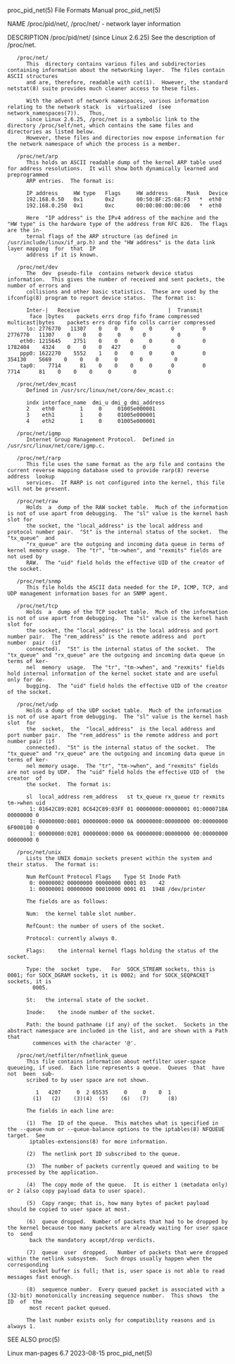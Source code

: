 proc_pid_net(5)							      File Formats Manual						       proc_pid_net(5)

NAME
       /proc/pid/net/, /proc/net/ - network layer information

DESCRIPTION
       /proc/pid/net/ (since Linux 2.6.25)
	      See the description of /proc/net.

       /proc/net/
	      This  directory contains various files and subdirectories containing information about the networking layer.  The files contain ASCII structures
	      and are, therefore, readable with cat(1).	 However, the standard netstat(8) suite provides much cleaner access to these files.

	      With the advent of network namespaces, various information relating to the network stack	is  virtualized	 (see  network_namespaces(7)).	 Thus,
	      since Linux 2.6.25, /proc/net is a symbolic link to the directory /proc/self/net, which contains the same files and directories as listed below.
	      However, these files and directories now expose information for the network namespace of which the process is a member.

       /proc/net/arp
	      This holds an ASCII readable dump of the kernel ARP table used for address resolutions.  It will show both dynamically learned and preprogrammed
	      ARP entries.  The format is:

		  IP address	 HW type   Flags     HW address		 Mask	Device
		  192.168.0.50	 0x1	   0x2	     00:50:BF:25:68:F3	 *	eth0
		  192.168.0.250	 0x1	   0xc	     00:00:00:00:00:00	 *	eth0

	      Here  "IP address" is the IPv4 address of the machine and the "HW type" is the hardware type of the address from RFC 826.	 The flags are the in‐
	      ternal flags of the ARP structure (as defined in /usr/include/linux/if_arp.h) and the "HW address" is the data link layer mapping	 for  that  IP
	      address if it is known.

       /proc/net/dev
	      The  dev	pseudo-file  contains network device status information.  This gives the number of received and sent packets, the number of errors and
	      collisions and other basic statistics.  These are used by the ifconfig(8) program to report device status.  The format is:

	      Inter-|	Receive						       |  Transmit
	       face |bytes    packets errs drop fifo frame compressed multicast|bytes	 packets errs drop fifo colls carrier compressed
		  lo: 2776770	11307	 0    0	   0	 0	    0	      0	 2776770   11307    0	 0    0	    0	    0	       0
		eth0: 1215645	 2751	 0    0	   0	 0	    0	      0	 1782404    4324    0	 0    0	  427	    0	       0
		ppp0: 1622270	 5552	 1    0	   0	 0	    0	      0	  354130    5669    0	 0    0	    0	    0	       0
		tap0:	 7714	   81	 0    0	   0	 0	    0	      0	    7714      81    0	 0    0	    0	    0	       0

       /proc/net/dev_mcast
	      Defined in /usr/src/linux/net/core/dev_mcast.c:

		  indx interface_name  dmi_u dmi_g dmi_address
		  2    eth0	       1     0	   01005e000001
		  3    eth1	       1     0	   01005e000001
		  4    eth2	       1     0	   01005e000001

       /proc/net/igmp
	      Internet Group Management Protocol.  Defined in /usr/src/linux/net/core/igmp.c.

       /proc/net/rarp
	      This file uses the same format as the arp file and contains the current reverse mapping database used to provide rarp(8) reverse address	lookup
	      services.	 If RARP is not configured into the kernel, this file will not be present.

       /proc/net/raw
	      Holds  a	dump of the RAW socket table.  Much of the information is not of use apart from debugging.  The "sl" value is the kernel hash slot for
	      the socket, the "local_address" is the local address and protocol number pair.  "St" is the internal status of the socket.  The  "tx_queue"  and
	      "rx_queue" are the outgoing and incoming data queue in terms of kernel memory usage.  The "tr", "tm->when", and "rexmits" fields are not used by
	      RAW.  The "uid" field holds the effective UID of the creator of the socket.

       /proc/net/snmp
	      This file holds the ASCII data needed for the IP, ICMP, TCP, and UDP management information bases for an SNMP agent.

       /proc/net/tcp
	      Holds  a	dump of the TCP socket table.  Much of the information is not of use apart from debugging.  The "sl" value is the kernel hash slot for
	      the socket, the "local_address" is the local address and port number pair.  The "rem_address" is the remote address and  port  number  pair  (if
	      connected).  "St" is the internal status of the socket.  The "tx_queue" and "rx_queue" are the outgoing and incoming data queue in terms of ker‐
	      nel  memory  usage.  The "tr", "tm->when", and "rexmits" fields hold internal information of the kernel socket state and are useful only for de‐
	      bugging.	The "uid" field holds the effective UID of the creator of the socket.

       /proc/net/udp
	      Holds a dump of the UDP socket table.  Much of the information is not of use apart from debugging.  The "sl" value is the kernel hash  slot  for
	      the  socket,  the	 "local_address"  is the local address and port number pair.  The "rem_address" is the remote address and port number pair (if
	      connected).  "St" is the internal status of the socket.  The "tx_queue" and "rx_queue" are the outgoing and incoming data queue in terms of ker‐
	      nel memory usage.	 The "tr", "tm->when", and "rexmits" fields are not used by UDP.  The "uid" field holds the effective UID of  the  creator  of
	      the socket.  The format is:

	      sl  local_address rem_address   st tx_queue rx_queue tr rexmits  tm->when uid
	       1: 01642C89:0201 0C642C89:03FF 01 00000000:00000001 01:000071BA 00000000 0
	       1: 00000000:0801 00000000:0000 0A 00000000:00000000 00:00000000 6F000100 0
	       1: 00000000:0201 00000000:0000 0A 00000000:00000000 00:00000000 00000000 0

       /proc/net/unix
	      Lists the UNIX domain sockets present within the system and their status.	 The format is:

	      Num RefCount Protocol Flags    Type St Inode Path
	       0: 00000002 00000000 00000000 0001 03	42
	       1: 00000001 00000000 00010000 0001 01  1948 /dev/printer

	      The fields are as follows:

	      Num:	the kernel table slot number.

	      RefCount: the number of users of the socket.

	      Protocol: currently always 0.

	      Flags:	the internal kernel flags holding the status of the socket.

	      Type:	the  socket  type.   For  SOCK_STREAM sockets, this is 0001; for SOCK_DGRAM sockets, it is 0002; and for SOCK_SEQPACKET sockets, it is
			0005.

	      St:	the internal state of the socket.

	      Inode:	the inode number of the socket.

	      Path:	the bound pathname (if any) of the socket.  Sockets in the abstract namespace are included in the list, and are shown with a Path that
			commences with the character '@'.

       /proc/net/netfilter/nfnetlink_queue
	      This file contains information about netfilter user-space queueing, if used.  Each line represents a queue.  Queues  that	 have  not  been  sub‐
	      scribed to by user space are not shown.

		     1	 4207	  0  2 65535	 0     0	0  1
		    (1)	  (2)	 (3)(4)	 (5)	(6)   (7)      (8)

	      The fields in each line are:

	      (1)  The	ID of the queue.  This matches what is specified in the --queue-num or --queue-balance options to the iptables(8) NFQUEUE target.  See
		   iptables-extensions(8) for more information.

	      (2)  The netlink port ID subscribed to the queue.

	      (3)  The number of packets currently queued and waiting to be processed by the application.

	      (4)  The copy mode of the queue.	It is either 1 (metadata only) or 2 (also copy payload data to user space).

	      (5)  Copy range; that is, how many bytes of packet payload should be copied to user space at most.

	      (6)  queue dropped.  Number of packets that had to be dropped by the kernel because too many packets are already waiting for user space to  send
		   back the mandatory accept/drop verdicts.

	      (7)  queue  user	dropped.   Number of packets that were dropped within the netlink subsystem.  Such drops usually happen when the corresponding
		   socket buffer is full; that is, user space is not able to read messages fast enough.

	      (8)  sequence number.  Every queued packet is associated with a (32-bit) monotonically increasing sequence number.  This shows  the  ID  of  the
		   most recent packet queued.

	      The last number exists only for compatibility reasons and is always 1.

SEE ALSO
       proc(5)

Linux man-pages 6.7							  2023-08-15							       proc_pid_net(5)

